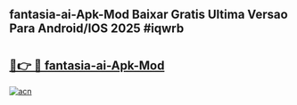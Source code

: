 ## fantasia-ai-Apk-Mod Baixar Gratis Ultima Versao Para Android/IOS 2025 #iqwrb

# <h2><a href="https://ainizakaria.my?title=fantasia-ai-Apk-Mod&ref=20M">🔗👉 🔴 fantasia-ai-Apk-Mod</a></h2>

[![acn](https://github.com/user-attachments/assets/0f9c940e-d8b0-45ae-aac7-cd30a18b3e1c)](https://ainizakaria.my?title=fantasia-ai-Apk-Mod&ref=20M)


